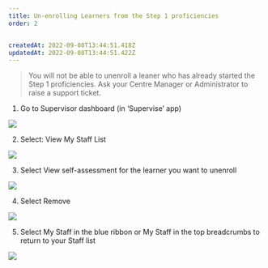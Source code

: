```yaml
---
title: Un-enrolling Learners from the Step 1 proficiencies​
order: 2


createdAt: 2022-09-08T13:44:51.418Z
updatedAt: 2022-09-08T13:44:51.422Z
---
```

> You will not be able to unenroll a leaner who has already started the Step 1 proficiencies. Ask your Centre Manager or Administrator to raise a support ticket.​

1. Go to Supervisor dashboard (in ‘Supervise’ app) ​

![](/img/le-3-11-Removing.jpg)

2. Select: View My Staff List​

![](/img/le-3-12-Removing.jpg)

3. Select View self-assessment for the learner you want to unenroll​

![](/img/le-5-12-Unenrolling.jpg)

4. Select Remove​

![](/img/le-5-13-Unenrolling.jpg)

5. Select My Staff in the blue ribbon or My Staff in the top breadcrumbs to return to your Staff list​

![](/img/le-5-14-Unenrolling.jpg)